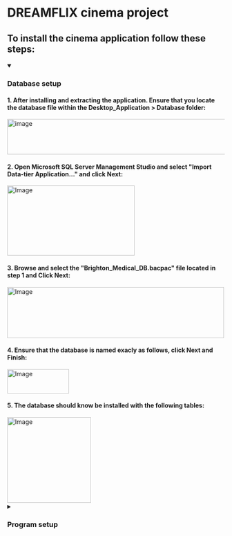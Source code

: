 # DREAMFLIX cinema project
## To install the cinema application follow these steps:
<details open>
   <summary><h3>Database setup</h3></summary>
		<h4>1. After installing and extracting the application. Ensure that you locate the database file within the Desktop_Application > Database folder:</h4>
			<img width="652" height="82" alt="image" src="https://github.com/user-attachments/assets/4436ceff-0d33-4e5d-9cd4-b2d033c57a8f" />      	
		<h4>2. Open Microsoft SQL Server Management Studio and select "Import Data-tier Application..." and click Next:</h4>
			<img width="295" height="162" alt="Image" src="https://github.com/user-attachments/assets/328f62a0-c9d6-40a1-a446-3f7e7d546bb2" />
		<h4>3. Browse and select the "Brighton_Medical_DB.bacpac" file located in step 1 and Click Next:</h4>
			<img width="502" height="118" alt="Image" src="https://github.com/user-attachments/assets/2f46733d-d73a-4bff-a0c3-d1f716b047b2" />
		<h4>4. Ensure that the database is named exacly as follows, click Next and Finish:</h4>
			<img width="143" height="56" alt="Image" src="https://github.com/user-attachments/assets/c47bb0db-885c-41cd-b2bd-df21b7ec6876" />
		<h4>5. The database should know be installed with the following tables:  </h4>  
			<img width="194" height="198" alt="Image" src="https://github.com/user-attachments/assets/201e0814-30d5-4d14-9a9c-ab943e184c42" />
</details>
<details>
	<summary><h3>Program setup</h3></summary>
		<h4>1. Go to the Desktop_Application folder and open the "App.config" file with a code editor application:</h4>
			<img width="318" height="179" alt="image" src="https://github.com/user-attachments/assets/2c098a0a-e6ef-420c-b81e-974b4a08f009" />   	
		<h4>2. Ensure that you enter the correct connection string for the windows form application to access the database on Microsoft SQL Server:</h4>
			<img width="431" height="101" alt="Image" src="https://github.com/user-attachments/assets/e6424862-a202-4e45-9854-48ff17e156cb" />
		<h4>3.  Go to the Web_Application folder and open the "Web.config" file with a code editor application:</h4>
			<img width="313" height="183" alt="image" src="https://github.com/user-attachments/assets/c71ff579-fa2a-481d-a14e-0e9388b31a4f" />
		<h4>4. Ensure that you enter the correct connection string for the web application to access the database on Microsoft SQL Server:</h4>
			<img width="431" height="101" alt="Image" src="https://github.com/user-attachments/assets/e6424862-a202-4e45-9854-48ff17e156cb" />
		<h4>5. Open the "47817909_Exam_Project.sln" solution file in Visual Studio and start the program:</h4>  
			<img width="195" height="135" alt="image" src="https://github.com/user-attachments/assets/195b65b8-81a7-42f9-bf60-504707f9d93c" />
   		<img width="67" height="58" alt="image" src="https://github.com/user-attachments/assets/a6b7730a-b503-4047-9bc6-1f8ce6027ef9" />
		<h4>6. You can log in with Administrator ID: "MV_1" and Password: "ne4124ne" from the "tblAdministrators" table:</h4>
			<img width="502" height="339" alt="image" src="https://github.com/user-attachments/assets/f8ab5f4b-02e8-4e79-b5af-8e4def82f5f7" />
</details>
